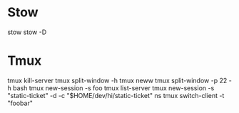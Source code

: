 
# Stow
stow <directory>
stow -D <directory>

# Tmux
tmux kill-server
tmux split-window -h
tmux neww
tmux split-window -p 22 -h bash
tmux new-session -s foo
tmux list-server
tmux new-session -s "static-ticket" -d -c "$HOME/dev/hi/static-ticket" ns
tmux switch-client -t "foobar"
